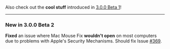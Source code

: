 Also check out the **cool stuff** introduced in [3.0.0 Beta 1](https://github.com/noah-nuebling/mac-mouse-fix/releases/tag/3.0.0-Beta-1.1)!

---

### New in 3.0.0 Beta 2

**Fixed** an issue where Mac Mouse Fix **wouldn't open** on most computers due to problems with Apple's Security Mechanisms. Should fix Issue [#369](https://github.com/noah-nuebling/mac-mouse-fix/issues/369).